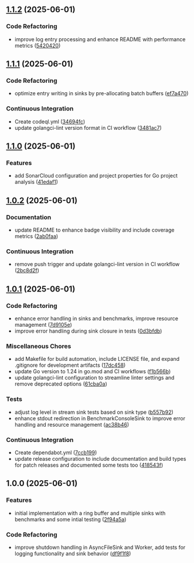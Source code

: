 ## [1.1.2](https://github.com/bxrne/logmgr/compare/v1.1.1...v1.1.2) (2025-06-01)


### Code Refactoring

* improve log entry processing and enhance README with performance metrics ([5420420](https://github.com/bxrne/logmgr/commit/54204203460c2a4e63be2dbaeeb463a4524a4a50))

## [1.1.1](https://github.com/bxrne/logmgr/compare/v1.1.0...v1.1.1) (2025-06-01)


### Code Refactoring

* optimize entry writing in sinks by pre-allocating batch buffers ([ef7a470](https://github.com/bxrne/logmgr/commit/ef7a470636a282859b2d0e569d4770d56f467ad2))


### Continuous Integration

* Create codeql.yml ([34694fc](https://github.com/bxrne/logmgr/commit/34694fc4f314a6a69c72b9e8707a1c0c83caad00))
* update golangci-lint version format in CI workflow ([3481ac7](https://github.com/bxrne/logmgr/commit/3481ac7e0731145ff2a76454287a2d42e0400617))

## [1.1.0](https://github.com/bxrne/logmgr/compare/v1.0.2...v1.1.0) (2025-06-01)


### Features

* add SonarCloud configuration and project properties for Go project analysis ([41edaf1](https://github.com/bxrne/logmgr/commit/41edaf10679a362d04bfc70e4d3c8b804da0c961))

## [1.0.2](https://github.com/bxrne/logmgr/compare/v1.0.1...v1.0.2) (2025-06-01)


### Documentation

* update README to enhance badge visibility and include coverage metrics ([2ab0faa](https://github.com/bxrne/logmgr/commit/2ab0faae79b93c57a869491f2cac148bb543121c))


### Continuous Integration

* remove push trigger and update golangci-lint version in CI workflow ([2bc8d2f](https://github.com/bxrne/logmgr/commit/2bc8d2f04ebec1998b3aa4b47f4c85d937f0e585))

## [1.0.1](https://github.com/bxrne/logmgr/compare/v1.0.0...v1.0.1) (2025-06-01)


### Code Refactoring

* enhance error handling in sinks and benchmarks, improve resource management ([7d9105e](https://github.com/bxrne/logmgr/commit/7d9105e02ac38958df067738671e9382299f5711))
* improve error handling during sink closure in tests ([0d3bfdb](https://github.com/bxrne/logmgr/commit/0d3bfdb2398b6b414007114e618a3f5143130a39))


### Miscellaneous Chores

* add Makefile for build automation, include LICENSE file, and expand .gitignore for development artifacts ([17dc458](https://github.com/bxrne/logmgr/commit/17dc4583e1ad2473a096d2f5b1d9c64956c0ed49))
* update Go version to 1.24 in go.mod and CI workflows ([f1b566b](https://github.com/bxrne/logmgr/commit/f1b566b7f51c056b33aa7c40989d8e5c534b7fb3))
* update golangci-lint configuration to streamline linter settings and remove deprecated options ([61cba0a](https://github.com/bxrne/logmgr/commit/61cba0adc9cdeec5c0860f80994d165d349c661c))


### Tests

* adjust log level in stream sink tests based on sink type ([b557b92](https://github.com/bxrne/logmgr/commit/b557b9214d5079a465bd768b0966d245428869fb))
* enhance stdout redirection in BenchmarkConsoleSink to improve error handling and resource management ([ac38b46](https://github.com/bxrne/logmgr/commit/ac38b46cd7db35b0f2460c44400d71d3e818bcfe))


### Continuous Integration

* Create dependabot.yml ([7ccb199](https://github.com/bxrne/logmgr/commit/7ccb1998edd8d3921b3d859fb0aebbb77a72c5eb))
* update release configuration to include documentation and build types for patch releases and documented some tests too ([418543f](https://github.com/bxrne/logmgr/commit/418543f93111844de910ecfc3bde2603d688ccea))

## 1.0.0 (2025-06-01)


### Features

* initial implementation with a ring buffer and multiple sinks with benchmarks and some intial testing ([2f94a5a](https://github.com/bxrne/logmgr/commit/2f94a5a9b7757f6d7ed56470460b91763883f5ca))


### Code Refactoring

* improve shutdown handling in AsyncFileSink and Worker, add tests for logging functionality and sink behavior ([df9f1f8](https://github.com/bxrne/logmgr/commit/df9f1f8a1c4cb5502620a0dcb86623ce96038560))
